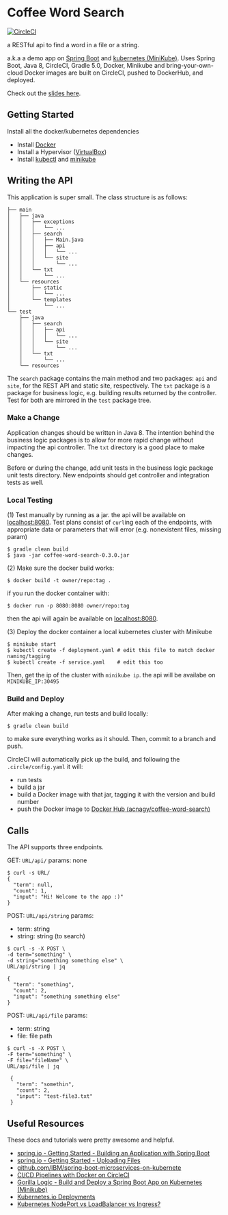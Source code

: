 # Coffee Word Search  
[![CircleCI](https://circleci.com/gh/acnagy/coffee-word-search.svg?style=svg&circle-token=7cc52e080d42dfd58a72c980b4cff2d1dea69bc8)](https://circleci.com/gh/acnagy/coffee-word-search)

a RESTful api to find a word in a file or a string.

a.k.a a demo app on [Spring Boot](https://spring.io) and [kubernetes (MiniKube)](https://kubernetes.io). 
Uses Spring Boot, Java 8, CircleCI, Gradle 5.0, Docker, Minikube and bring-your-own-cloud
Docker images are built on CircleCI, pushed to DockerHub, and deployed. 

Check out the [slides here](http://cs422-slides.geckoandginko.live).

## Getting Started 
 
Install all the docker/kubernetes dependencies
 - Install [Docker](https://docs.docker.com/install/)
 - Install a Hypervisor ([VirtualBox](https://www.virtualbox.org/wiki/Downloads))
 - Install [kubectl](https://kubernetes.io/docs/tasks/tools/install-kubectl/) and [minikube](https://kubernetes.io/docs/tasks/tools/install-minikube/)


## Writing the API
This application is super small. The class structure is as follows:

```
├── main
│   ├── java
│   │   ├── exceptions
│   │   │   └── ...
│   │   ├── search
│   │   │   ├── Main.java
│   │   │   ├── api
│   │   │   │   └── ...
│   │   │   └── site
│   │   │       └── ...
│   │   └── txt
│   │       └── ...
│   └── resources
│       ├── static
│       │   └── ...
│       └── templates
│           └── ...
└── test
    ├── java
    │   ├── search
    │   │   ├── api
    │   │   │   └── ...
    │   │   └── site
    │   │       └── ...
    │   └── txt
    │       └── ...
    └── resources
```

The `search` package contains the main method and two packages: `api` and `site`, for the REST API and static site, respectively. The `txt` package is a package for business logic, e.g. building results returned by the controller. Test for both are mirrored in the `test` package tree. 

### Make a Change
Application changes should be written in Java 8. The intention behind the business logic packages is to allow for more rapid change without impacting the api controller. The `txt` directory is a good place to make changes. 

Before or during the change, add unit tests in the business logic package unit tests directory. New endpoints should get controller and integration tests as well. 

### Local Testing
(1) Test manually by running as a jar. the api will be available on [localhost:8080](http://localhost:8080/). Test plans consist of `curl`ing each of the endpoints, with appropriate data or parameters that will error (e.g. nonexistent files, missing param)

```
$ gradle clean build
$ java -jar coffee-word-search-0.3.0.jar
```

(2) Make sure the docker build works:

```
$ docker build -t owner/repo:tag .
```

if you run the docker container with:

```
$ docker run -p 8080:8080 owner/repo:tag
```
then the api will again be available on [localhost:8080](http://localhost:8080/).

(3) Deploy the docker container a local kubernetes cluster with Minikube

```
$ minikube start
$ kubectl create -f deployment.yaml # edit this file to match docker naming/tagging
$ kubectl create -f service.yaml    # edit this too
```

Then, get the ip of the cluster with `minikube ip`. the api will be availabe on `MINIKUBE_IP:30495`


### Build and Deploy
After making a change, run tests and build locally: 

```
$ gradle clean build
```
 
to make sure everything works as it should. Then, commit to a branch and push. 

CircleCI will automatically pick up the build, and following the `.circle/config.yaml` it will: 
 - run tests
 - build a jar
 - build a Docker image with that jar, tagging it with the version and build number
 - push the Docker image to [Docker Hub (acnagy/coffee-word-search)](https://cloud.docker.com/u/acnagy/repository/docker/acnagy/coffee-word-search) 


## Calls 

The API supports three endpoints. 

GET: `URL/api/`
params: none

```
$ curl -s URL/
{
  "term": null,
  "count": 1,
  "input": "Hi! Welcome to the app :)"
}

```

POST: `URL/api/string`
params:
  - term: string
  - string: string (to search)

```
$ curl -s -X POST \
-d term="something" \
-d string="something something else" \
URL/api/string | jq

{
  "term": "something",
  "count": 2,
  "input": "something something else"
}

```

POST: `URL/api/file`
params: 
 - term: string
 - file: file path

```
$ curl -s -X POST \
-F term="something" \
-F file="fileName" \
URL/api/file | jq

 {
   "term": "somethin",
   "count": 2,
   "input": "test-file3.txt"
 }
```

## Useful Resources
These docs and tutorials were pretty awesome and helpful. 
  - [spring.io - Getting Started - Building an Application with Spring Boot](https://spring.io/guides/gs/spring-boot/)
  - [spring.io - Getting Started - Uploading Files](https://spring.io/guides/gs/uploading-files/)
  - [github.com/IBM/spring-boot-microservices-on-kubernete](https://github.com/IBM/spring-boot-microservices-on-kubernetes)
  - [CI/CD Pipelines with Docker on CircleCI](https://circleci.com/blog/build-cicd-piplines-using-docker/)
  - [Gorilla Logic - Build and Deploy a Spring Boot App on Kubernetes (Minikube)](https://gorillalogic.com/blog/build-and-deploy-a-spring-boot-app-on-kubernetes-minikube/)
  - [Kubernetes.io Deployments](https://kubernetes.io/docs/concepts/workloads/controllers/deployment/)
  - [Kubernetes NodePort vs LoadBalancer vs Ingress?](https://medium.com/google-cloud/kubernetes-nodeport-vs-loadbalancer-vs-ingress-when-should-i-use-what-922f010849e0)
